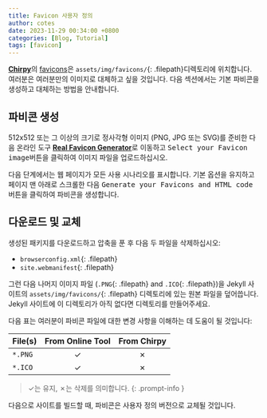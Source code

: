 ```yaml
---
title: Favicon 사용자 정의
author: cotes
date: 2023-11-29 00:34:00 +0800
categories: [Blog, Tutorial]
tags: [favicon]
---
```


[**Chirpy**](https://github.com/cotes2020/jekyll-theme-chirpy/)의 [favicons](https://www.favicon-generator.org/about/)은 `assets/img/favicons/`{: .filepath}디렉토리에 위치합니다. 여러분은 여러분만의 이미지로 대체하고 싶을 것입니다. 다음 섹션에서는 기본 파비콘을 생성하고 대체하는 방법을 안내합니다.

## 파비콘 생성

512x512 또는 그 이상의 크기로 정사각형 이미지 (PNG, JPG 또는 SVG)를 준비한 다음 온라인 도구 [**Real Favicon Generator**](https://realfavicongenerator.net/)로 이동하고 <kbd>Select your Favicon image</kbd>버튼을 클릭하여 이미지 파일을 업로드하십시오.

다음 단계에서는 웹 페이지가 모든 사용 시나리오를 표시합니다. 기본 옵션을 유지하고 페이지 맨 아래로 스크롤한 다음 <kbd>Generate your Favicons and HTML code</kbd> 버튼을 클릭하여 파비콘을 생성합니다.

## 다운로드 및 교체

생성된 패키지를 다운로드하고 압축을 푼 후 다음 두 파일을 삭제하십시오:

- `browserconfig.xml`{: .filepath}
- `site.webmanifest`{: .filepath}

그런 다음 나머지 이미지 파일 (`.PNG`{: .filepath} and `.ICO`{: .filepath})을 Jekyll 사이트의 `assets/img/favicons/`{: .filepath} 디렉토리에 있는 원본 파일을 덮어씁니다. Jekyll 사이트에 이 디렉토리가 아직 없다면 디렉토리를 만들어주세요.

다음 표는 여러분이 파비콘 파일에 대한 변경 사항을 이해하는 데 도움이 될 것입니다:

| File(s)             | From Online Tool                  | From Chirpy |
|---------------------|:---------------------------------:|:-----------:|
| `*.PNG`             | ✓                                 | ✗           |
| `*.ICO`             | ✓                                 | ✗           |

>  ✓는 유지, ✗는 삭제를 의미합니다.
{: .prompt-info }

다음으로 사이트를 빌드할 때, 파비콘은 사용자 정의 버전으로 교체될 것입니다.